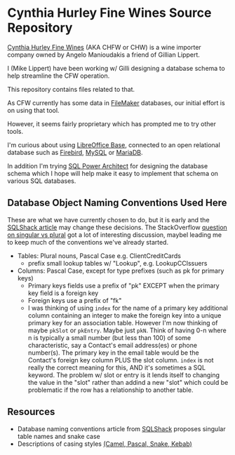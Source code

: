 Cynthia Hurley Fine Wines Source Repository
===========================================

[Cynthia Hurley Fine Wines][CHFW Web] (AKA CHFW or CHW) is a wine importer company owned
by Angelo Manioudakis a friend of Gillian Lippert.

I (Mike Lippert) have been working w/ Gilli designing a database schema to help streamline
the CFW operation.

This repository contains files related to that.

As CFW currently has some data in [FileMaker][Filemaker Web] databases, our initial effort
is on using that tool.

However, it seems fairly proprietary which has prompted me to try other tools.

I'm curious about using [LibreOffice Base][Base Guide], connected to an open relational
database such as [Firebird][Firebird docs], [MySQL][mysql docs] or [MariaDB][mariadb docs].

In addition I'm trying [SQL Power Architect][SQL Power Architect download] for designing the database
schema which I hope will help make it easy to implement that schema on various SQL databases.

## Database Object Naming Conventions Used Here

These are what we have currently chosen to do, but it is early and the [SQLShack article][SQLShack conventions]
may change these decisions. The StackOverflow [question on singular vs plural][SO singular vs plural]
got a lot of interesting discussion, maybel leading me to keep much of the conventions
we've already started.

- Tables: Plural nouns, Pascal Case e.g. ClientCreditCards
    - prefix small lookup tables w/ "Lookup", e.g. LookupCCIssuers
- Columns: Pascal Case, except for type prefixes (such as pk for primary keys)
    - Primary keys fields use a prefix of "pk" EXCEPT when the primary key field is a foreign key
    - Foreign keys use a prefix of "fk"
    - I was thinking of using `index` for the name of a primary key additional column containing an
      integer to make the foreign key into a unique primary key for an association table. However
      I'm now thinking of maybe `pkSlot` or `pkEntry`. Maybe just `pkN`. Think of having 0-n where n is
      typically a small number (but less than 100) of some characteristic, say a Contact's
      email address(es) or phone number(s). The primary key in the email table would be the
      Contact's foreign key column PLUS the slot column. `index` is not really the correct meaning
      for this, AND it's sometimes a SQL keyword.
      The problem w/ slot or entry is it lends itself to changing the value in the "slot" rather than
      addind a new "slot" which could be problematic if the row has a relationship to another table.

## Resources

- Database naming conventions article from [SQLShack][SQLShack conventions] proposes singular
  table names and snake case
- Descriptions of casing styles [(Camel, Pascal, Snake, Kebab)][Case naming styles]

[CHFW Web]: <https://cynthiahurley.com/> "Cynthia Hurley Fine Wines website"
[Filemaker Web]: <https://www.claris.com/filemaker/> "Claris Filemaker website"
[Base Guide]: <https://www.libreofficehelp.com/libreoffice-base/> "LibreOffice Base Help Beginner's Guide"
[Firebird docs]: <https://firebirdsql.org/en/firebird-rdbms/> "Firebird documentation"
[mysql docs]: <https://dev.mysql.com/doc/mysqld-version-reference/en/> "mysql documentation"
[mariadb docs]: <https://mariadb.org/documentation/> "MariaDB documentation"
[SQL Power Architect download]: <https://bestofbi.com/architect-download/> "SQL Power Architect downloads"
[SQLShack conventions]: <https://www.sqlshack.com/learn-sql-naming-conventions/> "SQL DB naming conventions"
[Case naming styles]: <https://thelinuxcode.com/programming-naming-conventions-camel-snake-kebab-and-pascal-case-explained/> "Case styles explained"
[SO singular vs plural]: <https://stackoverflow.com/questions/338156/table-naming-dilemma-singular-vs-plural-names> "StackOverflow database singular vs plural discussion"

